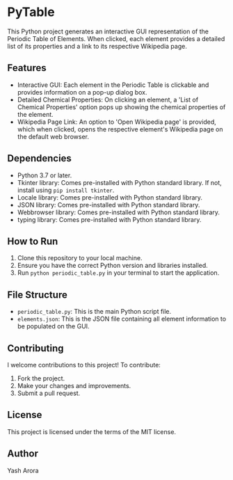 # PyTable

This Python project generates an interactive GUI representation of the Periodic Table of Elements. When clicked, each element provides a detailed list of its properties and a link to its respective Wikipedia page.

## Features

- Interactive GUI: Each element in the Periodic Table is clickable and provides information on a pop-up dialog box.
- Detailed Chemical Properties: On clicking an element, a 'List of Chemical Properties' option pops up showing the chemical properties of the element.
- Wikipedia Page Link: An option to 'Open Wikipedia page' is provided, which when clicked, opens the respective element's Wikipedia page on the default web browser.

## Dependencies

- Python 3.7 or later.
- Tkinter library: Comes pre-installed with Python standard library. If not, install using `pip install tkinter`.
- Locale library: Comes pre-installed with Python standard library.
- JSON library: Comes pre-installed with Python standard library.
- Webbrowser library: Comes pre-installed with Python standard library.
- typing library: Comes pre-installed with Python standard library.

## How to Run

1. Clone this repository to your local machine.
2. Ensure you have the correct Python version and libraries installed.
3. Run `python periodic_table.py` in your terminal to start the application.

## File Structure

- `periodic_table.py`: This is the main Python script file.
- `elements.json`: This is the JSON file containing all element information to be populated on the GUI.

## Contributing

I welcome contributions to this project! To contribute:

1. Fork the project.
2. Make your changes and improvements.
3. Submit a pull request.

## License

This project is licensed under the terms of the MIT license.

## Author

Yash Arora

